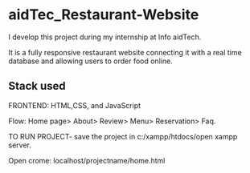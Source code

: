 # aidTec_Restaurant-Website
I develop this project during my internship at Info aidTech.

It is a fully responsive restaurant website connecting it with a real time database and allowing users to order food online.


## Stack used
FRONTEND: HTML,CSS, and JavaScript

Flow: Home page> About> Review> Menu> Reservation> Faq.

TO RUN PROJECT- save the project in c:/xampp/htdocs/open xampp server. 

 Open crome: 
 localhost/projectname/home.html


